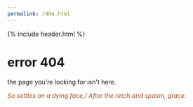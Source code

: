 ```yaml
---
permalink: /404.html
---
```

{% include header.html %}

<h1>error 404</h1>

the page you're looking for isn't here.

<div style="color: sienna;">
    <i>So settles on a dying face,/</i>
    <i>After the retch and spasm, grace.</i>
</div>
